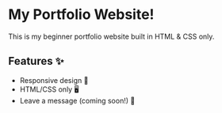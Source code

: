 # My Portfolio Website!

This is my beginner portfolio website built in HTML & CSS only.

## Features ✨

- Responsive design 📱
- HTML/CSS only 🖥️
- Leave a message (coming soon!) 💬

